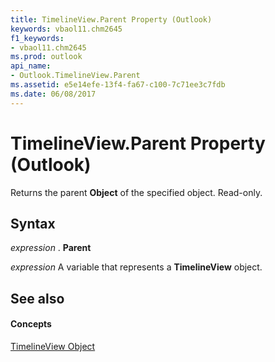 ```yaml
---
title: TimelineView.Parent Property (Outlook)
keywords: vbaol11.chm2645
f1_keywords:
- vbaol11.chm2645
ms.prod: outlook
api_name:
- Outlook.TimelineView.Parent
ms.assetid: e5e14efe-13f4-fa67-c100-7c71ee3c7fdb
ms.date: 06/08/2017
---
```



# TimelineView.Parent Property (Outlook)

Returns the parent  **Object** of the specified object. Read-only.


## Syntax

 _expression_ . **Parent**

 _expression_ A variable that represents a **TimelineView** object.


## See also


#### Concepts


[TimelineView Object](Outlook.TimelineView.md)


